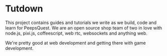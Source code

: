 # Tutdown

This project contains guides and tutorials we write as we build, code and learn for PeepsQuest. We are an open
source shop team of two in love with node.js, pixi.js, coffeescript, web rtc, websockets and anything web.

We're pretty good at web development and getting there with game development.

